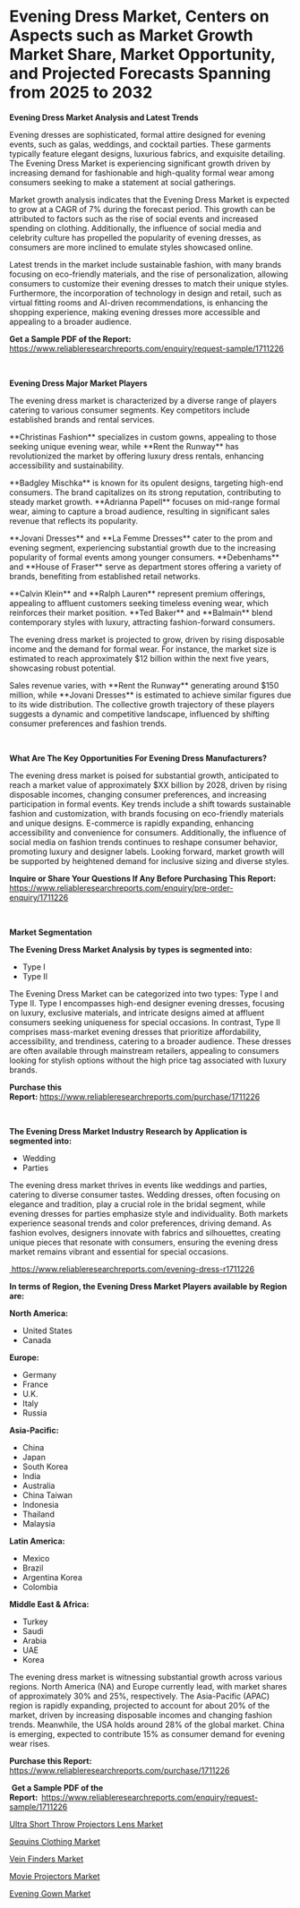 <p><h1>Evening Dress Market, Centers on Aspects such as Market Growth Market Share, Market Opportunity, and Projected Forecasts Spanning from 2025 to 2032</h1></p><p><strong>Evening Dress Market Analysis and Latest Trends</strong></p>
<p><p>Evening dresses are sophisticated, formal attire designed for evening events, such as galas, weddings, and cocktail parties. These garments typically feature elegant designs, luxurious fabrics, and exquisite detailing. The Evening Dress Market is experiencing significant growth driven by increasing demand for fashionable and high-quality formal wear among consumers seeking to make a statement at social gatherings.</p><p>Market growth analysis indicates that the Evening Dress Market is expected to grow at a CAGR of 7% during the forecast period. This growth can be attributed to factors such as the rise of social events and increased spending on clothing. Additionally, the influence of social media and celebrity culture has propelled the popularity of evening dresses, as consumers are more inclined to emulate styles showcased online. </p><p>Latest trends in the market include sustainable fashion, with many brands focusing on eco-friendly materials, and the rise of personalization, allowing consumers to customize their evening dresses to match their unique styles. Furthermore, the incorporation of technology in design and retail, such as virtual fitting rooms and AI-driven recommendations, is enhancing the shopping experience, making evening dresses more accessible and appealing to a broader audience.</p></p>
<p><strong>Get a Sample PDF of the Report:&nbsp;</strong> <a href="https://www.reliableresearchreports.com/enquiry/request-sample/1711226?utm_campaign=83&utm_medium=2&utm_source=Github&utm_content=ia&utm_term=10012025&utm_id=evening-dress">https://www.reliableresearchreports.com/enquiry/request-sample/1711226</a></p>
<p>&nbsp;</p>
<p><strong>Evening Dress Major Market Players</strong></p>
<p><p>The evening dress market is characterized by a diverse range of players catering to various consumer segments. Key competitors include established brands and rental services.</p><p>**Christinas Fashion** specializes in custom gowns, appealing to those seeking unique evening wear, while **Rent the Runway** has revolutionized the market by offering luxury dress rentals, enhancing accessibility and sustainability.</p><p>**Badgley Mischka** is known for its opulent designs, targeting high-end consumers. The brand capitalizes on its strong reputation, contributing to steady market growth. **Adrianna Papell** focuses on mid-range formal wear, aiming to capture a broad audience, resulting in significant sales revenue that reflects its popularity.</p><p>**Jovani Dresses** and **La Femme Dresses** cater to the prom and evening segment, experiencing substantial growth due to the increasing popularity of formal events among younger consumers. **Debenhams** and **House of Fraser** serve as department stores offering a variety of brands, benefiting from established retail networks.</p><p>**Calvin Klein** and **Ralph Lauren** represent premium offerings, appealing to affluent customers seeking timeless evening wear, which reinforces their market position. **Ted Baker** and **Balmain** blend contemporary styles with luxury, attracting fashion-forward consumers.</p><p>The evening dress market is projected to grow, driven by rising disposable income and the demand for formal wear. For instance, the market size is estimated to reach approximately $12 billion within the next five years, showcasing robust potential.</p><p>Sales revenue varies, with **Rent the Runway** generating around $150 million, while **Jovani Dresses** is estimated to achieve similar figures due to its wide distribution. The collective growth trajectory of these players suggests a dynamic and competitive landscape, influenced by shifting consumer preferences and fashion trends.</p></p>
<p>&nbsp;</p>
<p><strong>What Are The Key Opportunities For Evening Dress Manufacturers?</strong></p>
<p><p>The evening dress market is poised for substantial growth, anticipated to reach a market value of approximately $XX billion by 2028, driven by rising disposable incomes, changing consumer preferences, and increasing participation in formal events. Key trends include a shift towards sustainable fashion and customization, with brands focusing on eco-friendly materials and unique designs. E-commerce is rapidly expanding, enhancing accessibility and convenience for consumers. Additionally, the influence of social media on fashion trends continues to reshape consumer behavior, promoting luxury and designer labels. Looking forward, market growth will be supported by heightened demand for inclusive sizing and diverse styles.</p></p>
<p><strong>Inquire or Share Your Questions If Any Before Purchasing This Report:</strong> <a href="https://www.reliableresearchreports.com/enquiry/pre-order-enquiry/1711226?utm_campaign=83&utm_medium=2&utm_source=Github&utm_content=ia&utm_term=10012025&utm_id=evening-dress">https://www.reliableresearchreports.com/enquiry/pre-order-enquiry/1711226</a></p>
<p>&nbsp;</p>
<p><strong>Market Segmentation</strong></p>
<p><strong>The Evening Dress Market Analysis by types is segmented into:</strong></p>
<p><ul><li>Type I</li><li>Type II</li></ul></p>
<p><p>The Evening Dress Market can be categorized into two types: Type I and Type II. Type I encompasses high-end designer evening dresses, focusing on luxury, exclusive materials, and intricate designs aimed at affluent consumers seeking uniqueness for special occasions. In contrast, Type II comprises mass-market evening dresses that prioritize affordability, accessibility, and trendiness, catering to a broader audience. These dresses are often available through mainstream retailers, appealing to consumers looking for stylish options without the high price tag associated with luxury brands.</p></p>
<p><strong>Purchase this Report:&nbsp;</strong><a href="https://www.reliableresearchreports.com/purchase/1711226?utm_campaign=83&utm_medium=2&utm_source=Github&utm_content=ia&utm_term=10012025&utm_id=evening-dress">https://www.reliableresearchreports.com/purchase/1711226</a></p>
<p>&nbsp;</p>
<p><strong>The Evening Dress Market Industry Research by Application is segmented into:</strong></p>
<p><ul><li>Wedding</li><li>Parties</li></ul></p>
<p><p>The evening dress market thrives in events like weddings and parties, catering to diverse consumer tastes. Wedding dresses, often focusing on elegance and tradition, play a crucial role in the bridal segment, while evening dresses for parties emphasize style and individuality. Both markets experience seasonal trends and color preferences, driving demand. As fashion evolves, designers innovate with fabrics and silhouettes, creating unique pieces that resonate with consumers, ensuring the evening dress market remains vibrant and essential for special occasions.</p></p>
<p><a href="https://www.reliableresearchreports.com/evening-dress-r1711226?utm_campaign=83&utm_medium=2&utm_source=Github&utm_content=ia&utm_term=10012025&utm_id=evening-dress">&nbsp;https://www.reliableresearchreports.com/evening-dress-r1711226</a></p>
<p><strong>In terms of Region, the Evening Dress Market Players available by Region are:</strong></p>
<p>
    <p> <strong> North America: </strong>
        <ul>
            <li>United States</li>
            <li>Canada</li>
        </ul>
        </p> 
    <p> <strong> Europe: </strong>
        <ul>
            <li>Germany</li>
            <li>France</li>
            <li>U.K.</li>
            <li>Italy</li>
            <li>Russia</li>
        </ul>
        </p> 
    <p> <strong> Asia-Pacific: </strong>
        <ul>
            <li>China</li>
            <li>Japan</li>
            <li>South Korea</li>
            <li>India</li>
            <li>Australia</li>
            <li>China Taiwan</li>
            <li>Indonesia</li>
            <li>Thailand</li>
            <li>Malaysia</li>
        </ul>
        </p> 
    <p> <strong> Latin America: </strong>
        <ul>
            <li>Mexico</li>
            <li>Brazil</li>
            <li>Argentina Korea</li>
            <li>Colombia</li>
        </ul>
        </p> 
    <p> <strong> Middle East & Africa: </strong>
        <ul>
            <li>Turkey</li>
            <li>Saudi</li>
            <li>Arabia</li>
            <li>UAE</li>
            <li>Korea</li>
        </ul>
    </p>
    </p>
<p><p>The evening dress market is witnessing substantial growth across various regions. North America (NA) and Europe currently lead, with market shares of approximately 30% and 25%, respectively. The Asia-Pacific (APAC) region is rapidly expanding, projected to account for about 20% of the market, driven by increasing disposable incomes and changing fashion trends. Meanwhile, the USA holds around 28% of the global market. China is emerging, expected to contribute 15% as consumer demand for evening wear rises.</p></p>
<p><strong>Purchase this Report: </strong><a href="https://www.reliableresearchreports.com/purchase/1711226?utm_campaign=83&utm_medium=2&utm_source=Github&utm_content=ia&utm_term=10012025&utm_id=evening-dress">https://www.reliableresearchreports.com/purchase/1711226</a></p>
<p>&nbsp;<strong>Get a Sample PDF of the Report:&nbsp;&nbsp;</strong><a href="https://www.reliableresearchreports.com/enquiry/request-sample/1711226?utm_campaign=83&utm_medium=2&utm_source=Github&utm_content=ia&utm_term=10012025&utm_id=evening-dress">https://www.reliableresearchreports.com/enquiry/request-sample/1711226</a></p>
<p><strong></strong></p>
<p><p><a href="https://github.com/tambraunrue691969/Market-Research-Report-List-1/blob/main/ultra-short-throw-projectors-lens-market.md?utm_campaign=83&utm_medium=2&utm_source=Github&utm_content=ia&utm_term=10012025&utm_id=evening-dress">Ultra Short Throw Projectors Lens Market</a></p><p><a href="https://github.com/jeastefanowicz7816/Market-Research-Report-List-1/blob/main/sequins-clothing-market.md?utm_campaign=83&utm_medium=2&utm_source=Github&utm_content=ia&utm_term=10012025&utm_id=evening-dress">Sequins Clothing Market</a></p><p><a href="https://github.com/mharielmesa/Market-Research-Report-List-5/blob/main/vein-finders-market.md?utm_campaign=83&utm_medium=2&utm_source=Github&utm_content=ia&utm_term=10012025&utm_id=evening-dress">Vein Finders Market</a></p><p><a href="https://github.com/tona7vba/Market-Research-Report-List-1/blob/main/movie-projectors-market.md?utm_campaign=83&utm_medium=2&utm_source=Github&utm_content=ia&utm_term=10012025&utm_id=evening-dress">Movie Projectors Market</a></p><p><a href="https://github.com/tasiahtahathorn/Market-Research-Report-List-1/blob/main/evening-gown-market.md?utm_campaign=83&utm_medium=2&utm_source=Github&utm_content=ia&utm_term=10012025&utm_id=evening-dress">Evening Gown Market</a></p></p>